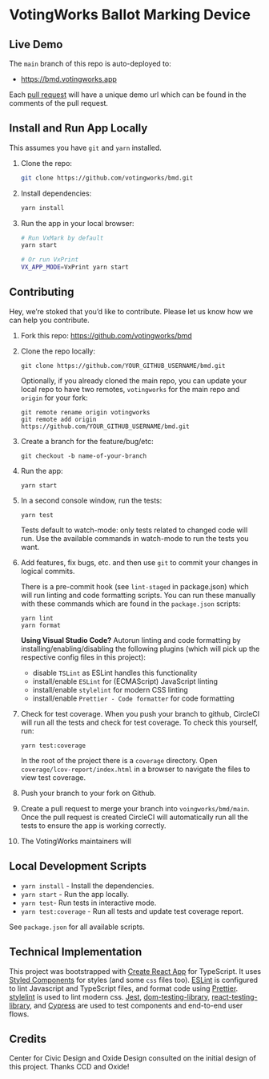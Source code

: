 # VotingWorks Ballot Marking Device

## Live Demo

The `main` branch of this repo is auto-deployed to:

- <https://bmd.votingworks.app>

Each [pull request](https://github.com/votingworks/bmd/pulls) will have a unique
demo url which can be found in the comments of the pull request.

## Install and Run App Locally

This assumes you have `git` and `yarn` installed.

1. Clone the repo:

   ```sh
   git clone https://github.com/votingworks/bmd.git
   ```

2. Install dependencies:

   ```sh
   yarn install
   ```

3. Run the app in your local browser:

   ```sh
   # Run VxMark by default
   yarn start

   # Or run VxPrint
   VX_APP_MODE=VxPrint yarn start
   ```

## Contributing

Hey, we’re stoked that you’d like to contribute. Please let us know how we can
help you contribute.

1. Fork this repo: <https://github.com/votingworks/bmd>
1. Clone the repo locally:

   ```
   git clone https://github.com/YOUR_GITHUB_USERNAME/bmd.git
   ```

   Optionally, if you already cloned the main repo, you can update your local
   repo to have two remotes, `votingworks` for the main repo and `origin` for
   your fork:

   ```
   git remote rename origin votingworks
   git remote add origin https://github.com/YOUR_GITHUB_USERNAME/bmd.git
   ```

1. Create a branch for the feature/bug/etc:

   ```
   git checkout -b name-of-your-branch
   ```

1. Run the app:

   ```
   yarn start
   ```

1. In a second console window, run the tests:

   ```
   yarn test
   ```

   Tests default to watch-mode: only tests related to changed code will run. Use
   the available commands in watch-mode to run the tests you want.

1. Add features, fix bugs, etc. and then use `git` to commit your changes in
   logical commits.

   There is a pre-commit hook (see `lint-staged` in package.json) which will run
   linting and code formatting scripts. You can run these manually with these
   commands which are found in the `package.json` scripts:

   ```
   yarn lint
   yarn format
   ```

   **Using Visual Studio Code?** Autorun linting and code formatting by
   installing/enabling/disabling the following plugins (which will pick up the
   respective config files in this project):

   - disable `TSLint` as ESLint handles this functionality
   - install/enable `ESLint` for (ECMAScript) JavaScript linting
   - install/enable `stylelint` for modern CSS linting
   - install/enable `Prettier - Code formatter` for code formatting

1. Check for test coverage. When you push your branch to github, CircleCI will
   run all the tests and check for test coverage. To check this yourself, run:

   ```
   yarn test:coverage
   ```

   In the root of the project there is a `coverage` directory. Open
   `coverage/lcov-report/index.html` in a browser to navigate the files to view
   test coverage.

1. Push your branch to your fork on Github.
1. Create a pull request to merge your branch into `voingworks/bmd/main`. Once
   the pull request is created CircleCI will automatically run all the tests to
   ensure the app is working correctly.
1. The VotingWorks maintainers will

## Local Development Scripts

- `yarn install` - Install the dependencies.
- `yarn start` - Run the app locally.
- `yarn test`- Run tests in interactive mode.
- `yarn test:coverage` - Run all tests and update test coverage report.

See `package.json` for all available scripts.

## Technical Implementation

This project was bootstrapped with
[Create React App](https://github.com/facebook/create-react-app) for TypeScript.
It uses [Styled Components](https://www.styled-components.com/docs/) for styles
(and some `css` files too). [ESLint](https://eslint.org/) is configured to lint
Javascript and TypeScript files, and format code using
[Prettier](https://prettier.io/). [stylelint](https://stylelint.io/) is used to
lint modern css. [Jest](https://jestjs.io/),
[dom-testing-library](https://testing-library.com),
[react-testing-library](https://github.com/kentcdodds/react-testing-library),
and [Cypress](https://www.cypress.io/) are used to test components and
end-to-end user flows.

## Credits

Center for Civic Design and Oxide Design consulted on the initial design of this
project. Thanks CCD and Oxide!
